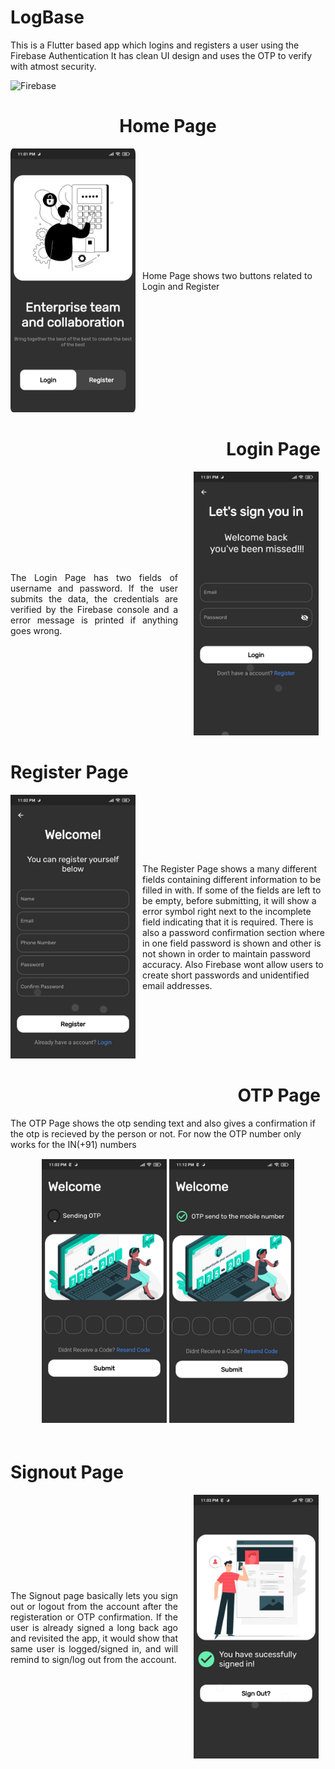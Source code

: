 # LogBase

This is a Flutter based app which logins and registers a user using the Firebase Authentication
It has clean UI design and uses the OTP to verify with atmost security.

![Firebase](https://img.shields.io/badge/Firebase-039BE5?style=for-the-badge&logo=Firebase&logoColor=yellow)
<br>
<center style="text-align:center"><h1>Home Page</h6></center>

<div style="display:flex;align-items:center;justify-content:space-around">
  <span style="min-width:211px">
    <img style="border-radius:2%;"src="screenshots\Home.jpeg" height="422" width="200" title="Home Page">
  </span>
  <p>Home Page shows two buttons related to Login and Register</p>
</div>



<center style=" text-align-last: right;padding-right:0.5rem"><h1>Login Page</h6></center>



<div style="display:flex;align-items:center;justify-content:space-evenly">
  <center style="margin-right:25px;text-align: justify;">The Login Page has two fields of username and password. If the user submits the data, the credentials are verified by the Firebase console and a error message is printed if anything goes wrong.</center>

  <span style="min-width:211px">
    <img src="screenshots\Login.jpeg" height="422" width="200" title="Login Page">
  </span>
</div>




# Register Page

<div style="display:flex;align-items:center;">
  <span style="min-width:211px">
    <img src="screenshots\Register.jpeg" height="422" width="200" title="Register Page">
  </span>
  <p> The Register Page shows a many different fields containing different information to be filled in with. If some of the fields are left to be empty, before submitting, it will show a error symbol right next to the incomplete field indicating that it is required. There is also a password confirmation section where in one field password is shown and other is not shown in order to maintain password accuracy.
  Also Firebase wont allow users to create short passwords and unidentified email addresses.</p>
</div>



<center style=" text-align-last: right;padding-right:0.5rem"><h1>OTP Page</h6></center>

<div style="align-items:center">
The OTP Page shows the otp sending text and also gives a confirmation if the otp is recieved by the person or not. For now the OTP number only works for the IN(+91) numbers

<div align="center" style="padding-top:15px;justify-content: space-between; ">
  <img src="screenshots\OTP_Sending.jpeg" height="422" width="200" title="OTP Sending Page">
  <img src="screenshots\OTP_Sent.jpeg" height="422" width="200" title="OTP Sent Page">
</div>
</div>

<div style="height:20px"></div>

# Signout Page

<div style="display:flex;align-items:center;justify-content:space-evenly">
  <center style="margin-right:25px;text-align: justify;">The Signout page basically lets you sign out or logout from the account after the registeration or OTP confirmation. If the user is already signed a long back ago and revisited the app, it would show that same user is logged/signed in, and will remind to sign/log out from the account.</center>

  <span style="min-width:211px">
    <img src="screenshots\Signout.jpeg" height="422" width="200" title="OTP Sending Page">
  </span>
</div>





